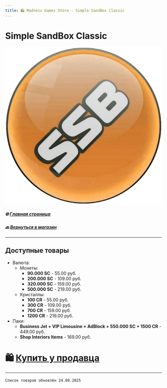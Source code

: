 ```yaml
---
title: 🛍️ Madness Games Store - Simple SandBox Classic
---
```


# Simple SandBox Classic

![MGSssbclogo](https://github.com/GamzeeChert/gamzeechert.github.io/blob/main/_madnessgamesstore%2F_pictures%2FMGSssbclogo.png?raw=true)

##### 🌐 [Главная страница](./index.md)
##### 🔙 [Вернуться в магазин](./MGSMain.md)

- - - - -

## Доступные товары

 - Валюта:
   - Монеты:
     - **90.000 SC** - 55.00 руб.
     - **200.000 SC** - 109.00 руб.
     - **320.000 SC** - 159.00 руб.
     - **500.000 SC** - 219.00 руб.
   - Кристаллы:
     - **100 CR** - 55.00 руб.
     - **300 CR** - 109.00 руб.
     - **700 CR** - 159.00 руб.
     - **1200 CR** - 219.00 руб.
 - Паки:
   - **Business Jet + VIP Limousine + AdBlock + 550.000 SC + 1500 CR** - 449.00 руб.
   - **Shop Interiors Items** - 169.00 руб.

# 🛍️ [Купить у продавца](https://t.me/m/SvEAzEGNYWUy)

- - - - -

`Список товаров обновлён 24.08.2025`